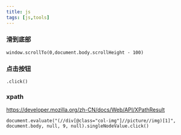 ```yaml
---
title: js
tags: [js,tools]
---
```


### 滑到底部

``` 
window.scrollTo(0,document.body.scrollHeight - 100)
```

### 点击按钮

``` 
.click()
```


### xpath

https://developer.mozilla.org/zh-CN/docs/Web/API/XPathResult

``` 
document.evaluate("(//div[@class="col-img"]//picture//img)[1]", document.body, null, 9, null).singleNodeValue.click()
```

